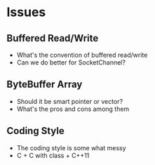# Issues

## Buffered Read/Write

* What's the convention of buffered read/write
* Can we do better for SocketChannel?

## ByteBuffer Array

* Should it be smart pointer or vector?
* What's the pros and cons among them

## Coding Style

* The coding style is some what messy
* C + C with class + C++11